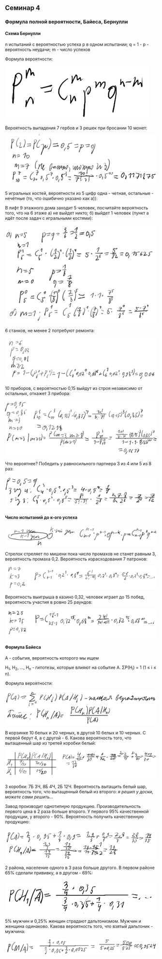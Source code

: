 ## Семинар 4

### Формула полной вероятности, Байеса, Бернулли

#### Схема Бернулли

n испытаний с вероятностью успеха p в одном испытании; q = 1 - p - вероятность неудачи; m - число успехов

Формула вероятности:

<img src=source-figures/sem4-1.png>

Вероятность выпадения 7 гербов и 3 решек при бросании 10 монет:

<img src=source-figures/sem4-2.png>

5 игральных костей, вероятности из 5 цифр одна - четная, остальные - нечётные (то, что ошибично указано как а)):

В лифт 9 этажного дома заходит 5 человек, посчитайте вероятность того, что на 6 этаже а) не выйдет никто; б) выйдет 1 человек (пункт а идёт после задач с игральными костями):

<img src=source-figures/sem4-3.png>

6 станков, не менее 2 потребуют ремонта:

<img src=source-figures/sem4-4.png>

10 приборов, с вероятностью 0,15 выйдут из строя независимо от остальных, откажет 3 прибора:

<img src=source-figures/sem4-5.png>

Что вероятнее? Победить у равносильного партнера 3 из 4 или 5 из 8 раз:

<img src=source-figures/sem4-6.png>

#### Число испытаний до к-ого успеха

<img src=source-figures/sem4-7.png>

Стрелок стреляет по мишени пока число промахов не станет равным 3, вероятность промаха 0,2. Вероятность израсходования 7 патронов:

<img src=source-figures/sem4-8.png>

Вероятность выигрыша в казино 0,32, человек играет до 15 побед, вероятность участия в ровно 25 раундов:

<img src=source-figures/sem4-9.png>

#### Формула Байеса

А - события, вероятность которого мы ищем

H<sub>1</sub>, H<sub>2</sub>, ..., H<sub>n</sub> - гипотезы, которые влияют на событие A. <a>&Sigma;P(H<sub>i</sub>) = 1 (1 &le; i &le; n)</a>.

Формула вероятности:

<img src=source-figures/sem4-10.png>

В корзинке 10 белых и 20 черных, в другой 10 белых и 10 черных. С первой берут 4, а с другой - 6. Какова вероятность того, что вытащенный шар из третей коробки белый:

<img src=source-figures/sem4-11.png>

3 коробки: 7Б 3Ч, 8Б 4Ч, 2Б 12Ч. Вероятность вытащить белый шар, вероятность того, что вытащенный белый из второго: *я решил у доски, можете сами решить...*

Завод производит однотипную продукцию. Производительность первого цеха в 2 раза больше второго. У первого 95% качественной продукции, у второго - 90%. Вероятность получить качественную продукцию:

<img src=source-figures/sem4-12.png>

2 района, население одного в 3 раза больше другого. В первом районе 65% сделали прививку, а в другом - 69%:

<img src=source-figures/sem4-13.png>

5% мужчин и 0,25% женщин страдают дальтонизмом. Мужчин и женщина одинаково. Какова вероятность того, что взятый дальтоник - мужчина:

<img src=source-figures/sem4-14.png>
